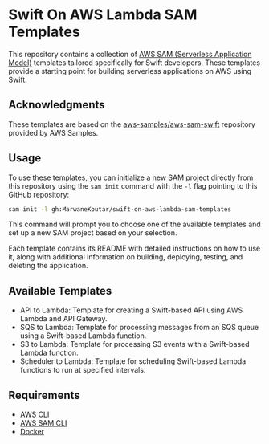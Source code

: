 # Swift On AWS Lambda SAM Templates

This repository contains a collection of [AWS SAM (Serverless Application Model)](https://docs.aws.amazon.com/serverless-application-model/latest/developerguide/sam-specification.html) templates tailored specifically for Swift developers. These templates provide a starting point for building serverless applications on AWS using Swift.

## Acknowledgments

These templates are based on the [aws-samples/aws-sam-swift](https://github.com/aws-samples/aws-sam-swift) repository provided by AWS Samples.

## Usage

To use these templates, you can initialize a new SAM project directly from this repository using the `sam init` command with the `-l` flag pointing to this GitHub repository:

```bash
sam init -l gh:MarwaneKoutar/swift-on-aws-lambda-sam-templates
```

This command will prompt you to choose one of the available templates and set up a new SAM project based on your selection.

Each template contains its README with detailed instructions on how to use it, along with additional information on building, deploying, testing, and deleting the application.

## Available Templates

- API to Lambda: Template for creating a Swift-based API using AWS Lambda and API Gateway.
- SQS to Lambda: Template for processing messages from an SQS queue using a Swift-based Lambda function.
- S3 to Lambda: Template for processing S3 events with a Swift-based Lambda function.
- Scheduler to Lambda: Template for scheduling Swift-based Lambda functions to run at specified intervals.

## Requirements

- [AWS CLI](https://docs.aws.amazon.com/cli/latest/userguide/getting-started-install.html)
- [AWS SAM CLI](https://docs.aws.amazon.com/serverless-application-model/latest/developerguide/install-sam-cli.html)
- [Docker](https://www.docker.com/products/docker-desktop/)
